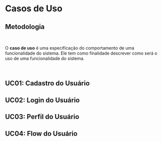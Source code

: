 #  Casos de Uso
<div class="line"></div>

##  Metodologia

<p align="justify">&emsp;

O **caso de uso** é uma especificação do comportamento de uma funcionalidade do sistema. Ele tem como finalidade descrever como será o uso de uma funcionalidade do sistema.

</p>
<br>

## UC01: Cadastro do Usuário
## UC02: Login do Usuário
## UC03: Perfil do Usuário
## UC04: Flow do Usuário

